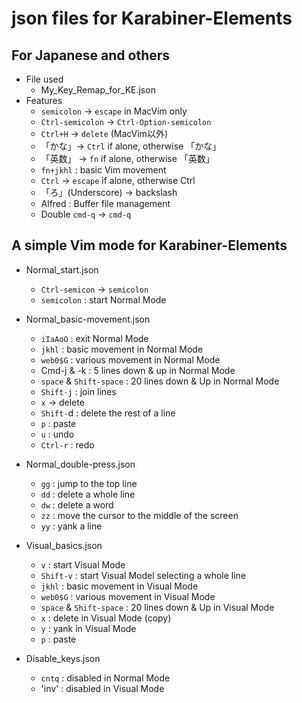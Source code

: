 # json files for Karabiner-Elements

## For Japanese and others
* File used
  * My_Key_Remap_for_KE.json
* Features
  * `semicolon` -> `escape` in MacVim only
  * `Ctrl-semicolon` -> `Ctrl-Option-semicolon`
  * `Ctrl+H`  -> `delete` (MacVim以外)
  * 「かな」-> `Ctrl` if alone, otherwise 「かな」
  * 「英数」 -> `fn` if alone, otherwise 「英数」
  * `fn+jkhl` : basic Vim movement
  * `Ctrl` -> `escape` if alone, otherwise Ctrl
  * 「ろ」(Underscore) -> backslash
  * Alfred : Buffer file management
  * Double `cmd-q` -> `cmd-q`

## A simple Vim mode for Karabiner-Elements
* Normal_start.json
  * `Ctrl-semicon` -> `semicolon`
  * `semicolon` : start Normal Mode

* Normal_basic-movement.json
  * `iIaAoO` : exit Normal Mode
  * `jkhl` : basic movement in Normal Mode
  * `web0$G` : various movement in Normal Mode
  * Cmd-j & -k : 5 lines down & up in Normal Mode
  * `space` & `Shift-space` : 20 lines down & Up in Normal Mode
  * `Shift-j` : join lines
  * `x` -> delete
  * `Shift-`d : delete the rest of a line
  * `p` : paste
  * `u` : undo
  * `Ctrl-r` : redo

* Normal_double-press.json
  * `gg` : jump to the top line
  * `dd` : delete a whole line
  * `dw` : delete a word
  * `zz` : move the cursor to the middle of the screen
  * `yy` : yank a line

* Visual_basics.json
  * `v` : start Visual Mode
  * `Shift-v` : start Visual Model selecting a whole line
  * `jkhl` : basic movement in Visual Mode
  * `web0$G` : various movement in Visual Mode
  * `space` & `Shift-space` : 20 lines down & Up in Visual Mode
  * `x` : delete in Visual Mode (copy)
  * `y` : yank in Visual Mode
  * `p` : paste

* Disable_keys.json
  * `cntq` : disabled in Normal Mode
  * 'inv' : disabled in Visual Mode
